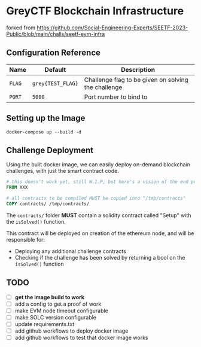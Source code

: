 # GreyCTF Blockchain Infrastructure

forked from https://github.com/Social-Engineering-Experts/SEETF-2023-Public/blob/main/challs/seetf-evm-infra

## Configuration Reference

| Name                | Default             | Description                                                                                                                 |
| ------------------- | ------------------- | --------------------------------------------------------------------------------------------------------------------------- |
| `FLAG`         | `grey{TEST_FLAG}`                | Challenge flag to be given on solving the challenge |
| `PORT`         | `5000`               |   Port number to bind to |


## Setting up the Image

```
docker-compose up --build -d
```

## Challenge Deployment

Using the built docker image, we can easily deploy on-demand blockchain challenges, with just the smart contract code.

```dockerfile
# this doesn't work yet, still W.I.P, but here's a vision of the end product
FROM XXX

# all contracts to be compiled MUST be copied into "/tmp/contracts"
COPY contracts/ /tmp/contracts/
```

The `contracts/` folder **MUST** contain a solidity contract called "Setup" with the `isSolved()` function.

This contract will be deployed on creation of the ethereum node, and will be responsible for:

- Deploying any additional challenge contracts
- Checking if the challenge has been solved by returning a bool on the `isSolved()` function

## TODO

- [ ] **get the image build to work**
- [ ] add a config to get a proof of work 
- [ ] make EVM node timeout configurable
- [ ] make SOLC version configurable
- [ ] update requirements.txt
- [ ] add github workflows to deploy docker image
- [ ] add github workflows to test that docker image works
